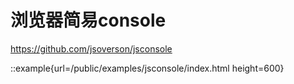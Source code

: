 # 浏览器简易console 

https://github.com/jsoverson/jsconsole

::example{url=/public/examples/jsconsole/index.html height=600}
